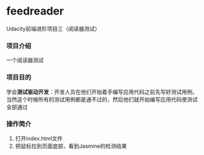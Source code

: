 # feedreader
Udacity前端进阶项目三（阅读器测试）
### 项目介绍
一个阅读器测试

### 项目目的
学会**测试驱动开发**：开发人员在他们开始着手编写应用代码之前先写好测试用例。当然这个时候所有的测试用例都是通不过的，然后他们就开始编写应用代码使测试全部通过

### 操作简介
1. 打开index.html文件
2. 把鼠标拉到页面底部，看到Jasmine的检测结果
